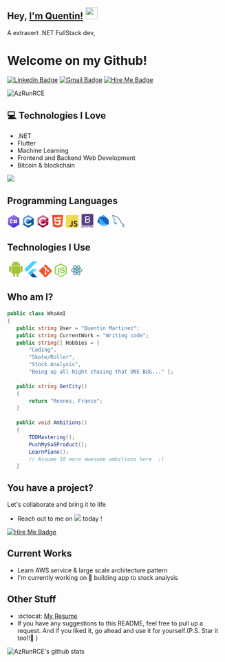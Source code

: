 ## Hey, [I'm Quentin!]() <img src="https://media.giphy.com/media/hvRJCLFzcasrR4ia7z/giphy.gif" width="28px" height="28px">

A extravert .NET FullStack dev,
<h1>Welcome on my Github!</h1> 

[![Linkedin Badge](https://img.shields.io/badge/LinkedIn-0077B5?style=for-the-badge&logo=linkedin&logoColor=white)](https://fr.linkedin.com/in/quentin--martinez) 
[![Gmail Badge](https://img.shields.io/badge/contact@qmartinez.com-D14836?style=for-the-badge&logo=gmail&logoColor=white)](mailto:contact@qmartinez.com)
[![Hire Me Badge](https://img.shields.io/badge/Malt-F38020?style=for-the-badge&logo=Cloudflare%20Pages&logoColor=white)](https://www.malt.fr/profile/quentinmartinez) 

<p align="left"> <img src="https://komarev.com/ghpvc/?username=AzRunRCE" alt="AzRunRCE" /> </p>

## :computer: Technologies I Love
* .NET
* Flutter
* Machine Learning
* Frontend and Backend Web Development
* Bitcoin & blockchain


<img src = "https://github-readme-stats.vercel.app/api/top-langs/?username=AzRunRCE&layout=compact">

## Programming Languages
 <img src = 'https://github.com/AzRunRCE/AzRunRCE/blob/main/images/csharp.png' width='30'/> <img src = 'https://github.com/AzRunRCE/AzRunRCE/blob/main/images/c-original.svg' width='30'/> <img src = 'https://github.com/AzRunRCE/AzRunRCE/blob/main/images/cpp.svg' width='30'/>   <img src = 'https://github.com/AzRunRCE/AzRunRCE/blob/main/images/html.svg' width='30'/> <img src = 'https://github.com/AzRunRCE/AzRunRCE/blob/main/images/js.svg' width='30'/> <img src = 'https://github.com/AzRunRCE/AzRunRCE/blob/main/images/bootstrap.svg' width='33'/> <img src = 'https://github.com/AzRunRCE/AzRunRCE/blob/main/images/dart.svg' width='33'/> 
 <img src = 'https://github.com/AzRunRCE/AzRunRCE/blob/main/images/sql.svg' width='30'/> 
 ## Technologies I Use
 <img src = 'https://github.com/AzRunRCE/AzRunRCE/blob/main/images/android.svg' height='40'/><img src = 'https://github.com/AzRunRCE/AzRunRCE/blob/main/images/flutter-logo.svg' width='30'/> <img src = 'https://github.com/AzRunRCE/AzRunRCE/blob/main/images/git.svg' width='30'/> <img src = 'https://github.com/AzRunRCE/AzRunRCE/blob/main/images/nodejs.svg' width='33'/> <img src = 'https://github.com/AzRunRCE/AzRunRCE/blob/main/images/react.svg' width='33'/>
 
 
 ## Who am I?
 ```csharp
public class WhoAmI
{
    public string User = "Quentin Martinez";
    public string CurrentWork = "Writing code";
    public string[] Hobbies = {
        "Coding",
        "Skate/Roller",
        "Stock Analysis",
        "Being up all Night chasing that ONE BUG..." };

    public string GetCity()
    {
        return "Rennes, France";
    }

    public void Ambitions()
    {
        TDDMastering();
        PushMySaSProduct();
        LearnPiano();
        // Assume 10 more awesome ambitions here  ;)
    }
 ```

## You have a project?
Let's collaborate and bring it to life
 * Reach out to me on <img src = 'https://dam.malt.com/cms-front/maltLogo.png' width='50'/> today !

[![Hire Me Badge](https://img.shields.io/badge/Hire-me!%20-F38020?style=for-the-badge&logo=Cloudflare%20Pages&logoColor=white)](https://www.malt.fr/profile/quentinmartinez) 


 
## Current Works
 * Learn AWS service & large scale architecture pattern
 * I'm currently working on 🔭 building app to stock analysis
 
## Other Stuff
  - :octocat: [My Resume](https://www.doyoubuzz.com/q-martinez)
  - If you have any suggestions to this README, feel free to pull up a request. And if you liked it, go ahead and use it for yourself.(P.S. Star it too!!:grimacing: )

![AzRunRCE's github stats](https://github-readme-stats.vercel.app/api?username=AzRunRCE&show_icons=true&hide=[%22issues%22])
 
 
